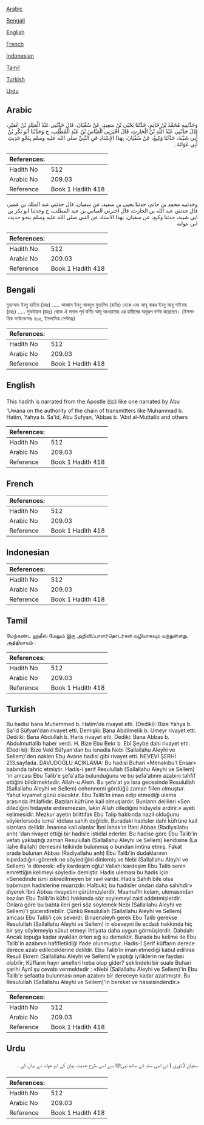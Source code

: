 [Arabic](#arabic)

[Bengali](#bengali)

[English](#english)

[French](#french)

[Indonesian](#indonesian)

[Tamil](#tamil)

[Turkish](#turkish)

[Urdu](#urdu)

## Arabic


<div dir="rtl" lang="ar" style={{fontSize:'larger',backgroundColor:'#f8f9fa',padding:20}}>
وَحَدَّثَنِيهِ مُحَمَّدُ بْنُ حَاتِمٍ، حَدَّثَنَا يَحْيَى بْنُ سَعِيدٍ، عَنْ سُفْيَانَ، قَالَ حَدَّثَنِي عَبْدُ الْمَلِكِ بْنُ عُمَيْرٍ، قَالَ حَدَّثَنِي عَبْدُ اللَّهِ بْنُ الْحَارِثِ، قَالَ أَخْبَرَنِي الْعَبَّاسُ بْنُ عَبْدِ الْمُطَّلِبِ، ح وَحَدَّثَنَا أَبُو بَكْرِ بْنُ أَبِي شَيْبَةَ، حَدَّثَنَا وَكِيعٌ، عَنْ سُفْيَانَ، بِهَذَا الإِسْنَادِ عَنِ النَّبِيِّ صلى الله عليه وسلم بِنَحْوِ حَدِيثِ أَبِي عَوَانَةَ ‏.‏
</div>
<div style={{backgroundColor:'#f8f9fa',padding:20, marginBottom: 10}}><table> <thead> <tr> <th>References:</th> <th></th> </tr> </thead> <tbody><tr><td>Hadith No</td><td>512</td></tr><tr><td>Arabic No</td><td>209.03</td></tr><tr><td>Reference</td><td>Book 1 Hadith 418</td></tr></tbody></table></div>


<div dir="rtl" lang="ar" style={{fontSize:'larger',backgroundColor:'#f8f9fa',padding:20}}>
وحدثنيه محمد بن حاتم، حدثنا يحيى بن سعيد، عن سفيان، قال حدثني عبد الملك بن عمير، قال حدثني عبد الله بن الحارث، قال اخبرني العباس بن عبد المطلب، ح وحدثنا ابو بكر بن ابي شيبة، حدثنا وكيع، عن سفيان، بهذا الاسناد عن النبي صلى الله عليه وسلم بنحو حديث ابي عوانة
</div>
<div style={{backgroundColor:'#f8f9fa',padding:20, marginBottom: 10}}><table> <thead> <tr> <th>References:</th> <th></th> </tr> </thead> <tbody><tr><td>Hadith No</td><td>512</td></tr><tr><td>Arabic No</td><td>209.03</td></tr><tr><td>Reference</td><td>Book 1 Hadith 418</td></tr></tbody></table></div>

## Bengali


<div dir="ltr" lang="bn" style={{fontSize:'larger',backgroundColor:'#f8f9fa',padding:20}}>
মুহাম্মাদ ইবনু হাতিম (রহঃ) ..... আব্বাস ইবনু আবদুল মুত্তালিব (রাযিঃ) থেকে এবং আবূ বাকর ইবনু আবূ শাইবাহ (রহঃ) ..... সুফইয়ান (রহঃ) থেকে ঐ সনদে পূর্ব বর্ণিত আবূ আওয়ানাহ এর হাদীসের অনুরূপ বর্ণনা করেছেন। (ইসলামিক ফাউন্ডেশনঃ ৪০৫, ইসলামিক সেন্টারঃ)
</div>
<div style={{backgroundColor:'#f8f9fa',padding:20, marginBottom: 10}}><table> <thead> <tr> <th>References:</th> <th></th> </tr> </thead> <tbody><tr><td>Hadith No</td><td>512</td></tr><tr><td>Arabic No</td><td>209.03</td></tr><tr><td>Reference</td><td>Book 1 Hadith 418</td></tr></tbody></table></div>

## English


<div dir="ltr" lang="en" style={{fontSize:'larger',backgroundColor:'#f8f9fa',padding:20}}>
This hadith is narrated from the Apostle (ﷺ) like one narrated by Abu 'Uwana on the authority of the chain of transmitters like Muhammad b. Hatim, Yahya b. Sa'id, Abu Sufyan, 'Abbas b. 'Abd al-Muttalib and others
</div>
<div style={{backgroundColor:'#f8f9fa',padding:20, marginBottom: 10}}><table> <thead> <tr> <th>References:</th> <th></th> </tr> </thead> <tbody><tr><td>Hadith No</td><td>512</td></tr><tr><td>Arabic No</td><td>209.03</td></tr><tr><td>Reference</td><td>Book 1 Hadith 418</td></tr></tbody></table></div>

## French


<div dir="ltr" lang="fr" style={{fontSize:'larger',backgroundColor:'#f8f9fa',padding:20}}>

</div>
<div style={{backgroundColor:'#f8f9fa',padding:20, marginBottom: 10}}><table> <thead> <tr> <th>References:</th> <th></th> </tr> </thead> <tbody><tr><td>Hadith No</td><td>512</td></tr><tr><td>Arabic No</td><td>209.03</td></tr><tr><td>Reference</td><td>Book 1 Hadith 418</td></tr></tbody></table></div>

## Indonesian


<div dir="ltr" lang="id" style={{fontSize:'larger',backgroundColor:'#f8f9fa',padding:20}}>

</div>
<div style={{backgroundColor:'#f8f9fa',padding:20, marginBottom: 10}}><table> <thead> <tr> <th>References:</th> <th></th> </tr> </thead> <tbody><tr><td>Hadith No</td><td>512</td></tr><tr><td>Arabic No</td><td>209.03</td></tr><tr><td>Reference</td><td>Book 1 Hadith 418</td></tr></tbody></table></div>

## Tamil


<div dir="ltr" lang="ta" style={{fontSize:'larger',backgroundColor:'#f8f9fa',padding:20}}>
மேற்கண்ட ஹதீஸ் மேலும் இரு அறிவிப்பாளர்தொடர்கள் வழியாகவும் வந்துள்ளது. அத்தியாயம் :
</div>
<div style={{backgroundColor:'#f8f9fa',padding:20, marginBottom: 10}}><table> <thead> <tr> <th>References:</th> <th></th> </tr> </thead> <tbody><tr><td>Hadith No</td><td>512</td></tr><tr><td>Arabic No</td><td>209.03</td></tr><tr><td>Reference</td><td>Book 1 Hadith 418</td></tr></tbody></table></div>

## Turkish


<div dir="ltr" lang="tr" style={{fontSize:'larger',backgroundColor:'#f8f9fa',padding:20}}>
Bu hadisi bana Muhammed b. Hatim'de rivayet etti. (Dediki): Bize Yahya b. Sa'id Süfyan'dan rivayet etti. Demişki: Bana Abdilmelik b. Umeyr rivayet etti. Dedi ki: Bana Abdullah b. Haris rivayet etti. Dediki: Bana Abbas b. Abdulmuttalib haber verdi. H. Bize Ebu Bekr b. Ebî Şeybe dahi rivayet etti. (Dedi ki): Bize Vekî Süfyan'dan bu isnadla Nebi (Sallallahu Aleyhi ve Sellem)'den naklen Ebu Avane hadisi gibi rivayet etti. NEVEVİ ŞERHİ 213.sayfada. DAVUDOĞLU AÇIKLAMA: Bu hadisi Buhari «Menakıbu'I Ensar» babında tahric etmiştir. Hadis-i şerif Resulullah (Sallallahu Aleyhi ve Sellem) 'in amcası Ebu Talib'e şefa'atta bulunduğunu ve bu şefa'atınm azabını tahfif ettiğini bildirmektedir. Allah-u Alem. Bu şefa'at ya İsra gecesinde Resulullah (Sallallahu Aleyhi ve Sellem) cehennemi gördüğü zaman fiilen olmuştur. Yahut kıyamet günü olacaktır. Ebu Talib'in iman edip etmediği ulema arasında ihtilaflıdır. Bazıları küfrüne kail olmuşlardır. Bunların delilleri «Sen dilediğini hidayete erdiremezsin, lakin Allah dilediğini hidayete erdirir.» ayeti kelimesidir. Mezkur ayetin bilittifak Ebu Talip hakkında nazil olduğunu söylerlersede icma' iddiası sahih değildir. Buradaki hadisler dahi küfrüne kail olanlara delildir. İmanına kail olanlar İbni İshak'ın İfani Abbas (Radiyallahu anh) 'dan rivayet ettiği bir hadisle istidlal ederler. Bu hadise göre Ebu Talib'in vefatı yaklaştığı zaman Resulullah (Sallallahu Aleyhi ve Sellem) kendisine (La ilahe illallah) demesini telkinde bulunmuş o bundan imtina etmiş. Fakat orada bulunan Abbas (Radiyallahu anh) Ebu Talib'in dudaklarının kıpırdadığını görerek ne söylediğini dinlemiş ve Nebi (Sallallahu Aleyhi ve Sellem) 'e dönerek: «Ey kardeşim oğlu! Vallahi kardeşim Ebu Talib senin emrettiğin kelimeyi söyledi» demiştir. Hadis uleması bu hadis için: «Senedinde ismi zikredilmeyen bir ravî vardır. Hadis Sahih bile olsa babımızın hadislerine muarızdır. Halbuki; bu hadisler ondan daha sahihdir» diyerek îbni Abbas rivayetini çürütmüşlerdir. Maamafih kelam, ulemasından bazıları Ebu Talib'in küfrü hakkında söz soylemeyi zaid addetmişlerdir. Onlara göre bu babta ileri geri söz söylemek Nebi (Sallallahu Aleyhi ve Sellem)'i gücendirebilir. Çünkü Resulullah (Sallallahu Aleyhi ve Sellem) amcası Ebu Talib'i çok severdi. Binaenaleyh gerek Ebu Talib gerekse Resulullah (Sallallahu Aleyhi ve Sellem) in ebeveyni ile ecdadı hakkında hiç bir şey söylemeyip sükut etmeyi ihtiyata daha uygun görmüşlerdir. Dahdah: Ancak topuğa kadar ayaklan örten sığ su demektir. Burada bu kelime ile Ebu Talib'in azabının hafifletildiği ifade olunmuş­tur. Hadis-İ Şerif küffarın derece derece azab edileceklerine delildir. Ebu Talib‘in iman etmediği kabul edilirse Resuli Ekrem (Sallallahu Aleyhi ve Sellem)'e yaptığı iyiliklerin ne faydası olabilir; Küffarın hayır amelleri heba olup gider? şeklindeki bir suale Buhari şarihi Aynî şu cevabı vermektedir : «Nebi (Sallallahu Aleyhi ve Sellem)'in Ebu Talib'e şefaatta bulunması onun azabını bir dereceye kadar azaltmıştır. Bu Resulullah (Sallallahu Aleyhi ve Sellem)'in bereket ve hasaisindendir.»
</div>
<div style={{backgroundColor:'#f8f9fa',padding:20, marginBottom: 10}}><table> <thead> <tr> <th>References:</th> <th></th> </tr> </thead> <tbody><tr><td>Hadith No</td><td>512</td></tr><tr><td>Arabic No</td><td>209.03</td></tr><tr><td>Reference</td><td>Book 1 Hadith 418</td></tr></tbody></table></div>

## Urdu


<div dir="rtl" lang="ur" style={{fontSize:'larger',backgroundColor:'#f8f9fa',padding:20}}>
سفیان ( ثوری ) نے اسی سند کے ساتھ نبیﷺ سے اسی طرح حدیث بیان کی ابو عوانہ نے بیان کی ۔
</div>
<div style={{backgroundColor:'#f8f9fa',padding:20, marginBottom: 10}}><table> <thead> <tr> <th>References:</th> <th></th> </tr> </thead> <tbody><tr><td>Hadith No</td><td>512</td></tr><tr><td>Arabic No</td><td>209.03</td></tr><tr><td>Reference</td><td>Book 1 Hadith 418</td></tr></tbody></table></div>